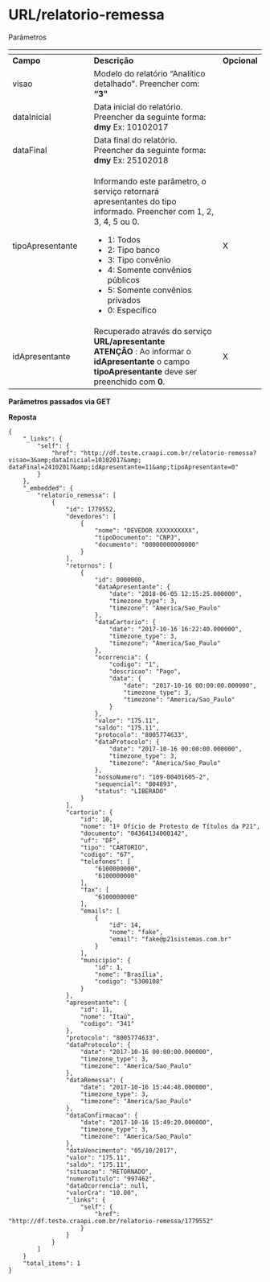 # URL/relatorio-remessa

Parâmetros

<table data-header-hidden><thead><tr><th width="183.33333333333331"></th><th width="460"></th><th></th></tr></thead><tbody><tr><td><strong>Campo</strong></td><td><strong>Descrição</strong></td><td><strong>Opcional</strong></td></tr><tr><td>visao</td><td>Modelo do relatório “Analítico detalhado". Preencher com: <strong>“3"</strong></td><td></td></tr><tr><td>dataInicial</td><td>Data inicial do relatório. Preencher da seguinte forma: <strong>dmy</strong> Ex: 10102017</td><td></td></tr><tr><td>dataFinal</td><td>Data final do relatório. Preencher da seguinte forma: <strong>dmy</strong> Ex: 25102018</td><td></td></tr><tr><td>tipoApresentante</td><td><p>Informando este parâmetro, o serviço retornará apresentantes do tipo informado. Preencher com 1, 2, 3, 4, 5 ou 0.</p><ul><li>1: Todos</li><li>2: Tipo banco</li><li>3: Tipo convênio</li><li>4: Somente convênios públicos</li><li>5: Somente convênios privados</li><li>0: Específico</li></ul></td><td>X</td></tr><tr><td>idApresentante</td><td>Recuperado através do serviço <strong>URL/apresentante</strong><br><strong>ATENÇÃO</strong> : Ao informar o <strong>idApresentante</strong> o campo <strong>tipoApresentante</strong> deve ser preenchido com <strong>0</strong>.</td><td>X</td></tr></tbody></table>

**Parâmetros passados via GET**

**Reposta**

```
{
    "_links": {
        "self": {
            "href": "http://df.teste.craapi.com.br/relatorio-remessa?visao=3&amp;dataInicial=10102017&amp;
dataFinal=24102017&amp;idApresentante=11&amp;tipoApresentante=0"
        }
    },
    "_embedded": {
        "relatorio_remessa": [
            {
                "id": 1779552,
                "devedores": [
                    {
                        "nome": "DEVEDOR XXXXXXXXXX",
                        "tipoDocumento": "CNPJ",
                        "documento": "00000000000000"
                    }
                ],
                "retornos": [
                    {
                        "id": 0000000,
                        "dataApresentante": {
                            "date": "2018-06-05 12:15:25.000000",
                            "timezone_type": 3,
                            "timezone": "America/Sao_Paulo"
                        },
                        "dataCartorio": {
                            "date": "2017-10-16 16:22:40.000000",
                            "timezone_type": 3,
                            "timezone": "America/Sao_Paulo"
                        },
                        "ocorrencia": {
                            "codigo": "1",
                            "descricao": "Pago",
                            "data": {
                                "date": "2017-10-16 00:00:00.000000",
                                "timezone_type": 3,
                                "timezone": "America/Sao_Paulo"
                            }
                        },
                        "valor": "175.11",
                        "saldo": "175.11",
                        "protocolo": "8005774633",
                        "dataProtocolo": {
                            "date": "2017-10-16 00:00:00.000000",
                            "timezone_type": 3,
                            "timezone": "America/Sao_Paulo"
                        },
                        "nossoNumero": "109-00401605-2",
                        "sequencial": "004893",
                        "status": "LIBERADO"
                    }
                ],
                "cartorio": {
                    "id": 10,
                    "nome": "1º Ofício de Protesto de Títulos da P21",
                    "documento": "04364134000142",
                    "uf": "DF",
                    "tipo": "CARTORIO",
                    "codigo": "67",
                    "telefones": [
                        "6100000000",
                        "6100000000"
                    ],
                    "fax": [
                        "6100000000"
                    ],
                    "emails": [
                        {
                            "id": 14,
                            "nome": "fake",
                            "email": "fake@p21sistemas.com.br"
                        }
                    ],
                    "municipio": {
                        "id": 1,
                        "nome": "Brasília",
                        "codigo": "5300108"
                    }
                },
                "apresentante": {
                    "id": 11,
                    "nome": "Itaú",
                    "codigo": "341"
                },
                "protocolo": "8005774633",
                "dataProtocolo": {
                    "date": "2017-10-16 00:00:00.000000",
                    "timezone_type": 3,
                    "timezone": "America/Sao_Paulo"
                },
                "dataRemessa": {
                    "date": "2017-10-16 15:44:48.000000",
                    "timezone_type": 3,
                    "timezone": "America/Sao_Paulo"
                },
                "dataConfirmacao": {
                    "date": "2017-10-16 15:49:20.000000",
                    "timezone_type": 3,
                    "timezone": "America/Sao_Paulo"
                },
                "dataVencimento": "05/10/2017",
                "valor": "175.11",
                "saldo": "175.11",
                "situacao": "RETORNADO",
                "numeroTitulo": "997462",
                "dataOcorrencia": null,
                "valorCra": "10.00",
                "_links": {
                    "self": {
                        "href": "http://df.teste.craapi.com.br/relatorio-remessa/1779552"
                    }
                }
            }
        ]
    }
    "total_items": 1
}
```
